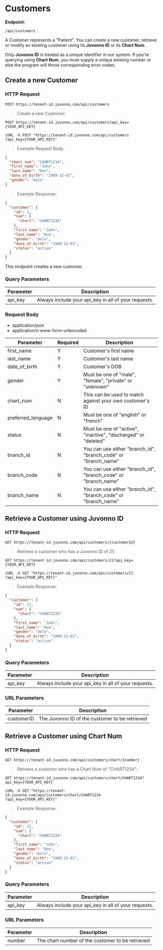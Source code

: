
# Customers

**Endpoint:**

`/api/customers`

A Customer represents a "Patient". You can create a new customer, retrieve or modify an existing customer using its **Juvonno ID** or its **Chart Num**. 

Only **Juvonno ID** is treated as a unique identifier in our system. If you're querying using **Chart Num**, you must supply a unique existing number or else the program will throw corresponding error codes. 

## Create a new Customer

### HTTP Request

`POST https://tenant-id.juvonno.com/api/customers`

> Create a new Customer: 

```http
POST https://tenant-id.juvonno.com/api/customers?api_key={YOUR_API_KEY}
```

```shell 
cURL -X POST "https://tenant-id.juvonno.com/api/customers
?api_key={YOUR_API_KEY}"
```

> Example Request Body

```json
{
  "chart_num": "CHART1234",
  "first_name": "John",
  "last_name": "Doe",
  "date_of_birth": "1989-12-01",
  "gender": "male"   
}
```

> Example Response:

```json
{
  "customer": {
    "id": 1,
    "num": {
      "chart": "CHART1234"     
    },
    "first_name": "John",
    "last_name": "Doe",
    "gender": "male",
    "date_of_birth": "1989-12-01",
    "status": "active"                 
  }
}
```

This endpoint creates a new customer.

### Query Parameters

Parameter | Description
--------- | ------- |
api_key | Always include your api_key in all of your requests.

### Request Body

- application/json
- application/x-www-form-urlencoded

Parameter | Required | Description
--------- | -------- | -----------
first_name | Y | Customer's first name
last_name | Y | Customer's last name
date_of_birth | Y | Customer's DOB
gender | Y | Must be one of "male", "female", "private" or "unknown"
chart_num | N | This can be used to match against your own customer's ID
preferred_language | N | Must be one of "english" or "french"
status | N | Must be one of "active", "inactive", "discharged" or "deleted"
branch_id | N | You can use either "branch_id", "branch_code" or "branch_name" 
branch_code | N | You can use either "branch_id", "branch_code" or "branch_name" 
branch_name | N | You can use either "branch_id", "branch_code" or "branch_name" 


## Retrieve a Customer using Juvonno ID

### HTTP Request

`GET https://tenant-id.juvonno.com/api/customers/{customerId}`

> Retrieve a customer who has a Juvonno ID of 21: 

```http
GET https://tenant-id.juvonno.com/api/customers/21?api_key={YOUR_API_KEY}
```

```shell 
cURL -X GET "https://tenant-id.juvonno.com/api/customers/21
?api_key={YOUR_API_KEY}"
```

> Example Response:

```json
{
  "customer": {
    "id": 21,
    "num": {
      "chart": "CHART1234"     
    },
    "first_name": "John",
    "last_name": "Doe",
    "gender": "male",
    "date_of_birth": "1989-12-01",
    "status": "active"                 
  }
}
```

### Query Parameters

Parameter | Description
--------- | ------- |
api_key | Always include your api_key in all of your requests.


### URL Parameters

Parameter | Description
--------- | -----------
customerID | The Juvonno ID of the customer to be retrieved


## Retrieve a Customer using Chart Num

### HTTP Request

`GET https://tenant-id.juvonno.com/api/customers/chart/{number}`

> Retrieve a customer who has a Chart Num of "CHART1234": 

```http
GET https://tenant-id.juvonno.com/api/customers/chart/CHART1234?api_key={YOUR_API_KEY}
```

```shell 
cURL -X GET "https://tenant-id.juvonno.com/api/customers/chart/CHART1234
?api_key={YOUR_API_KEY}"
```

> Example Response:

```json
{
  "customer": {
    "id": 21,
    "num": {
      "chart": "CHART1234"     
    },
    "first_name": "John",
    "last_name": "Doe",
    "gender": "male",
    "date_of_birth": "1989-12-01",
    "status": "active"                 
  }
}
```

### Query Parameters

Parameter | Description
--------- | ------- |
api_key | Always include your api_key in all of your requests.


### URL Parameters

Parameter | Description
--------- | -----------
number | The chart number of the customer to be retrieved

